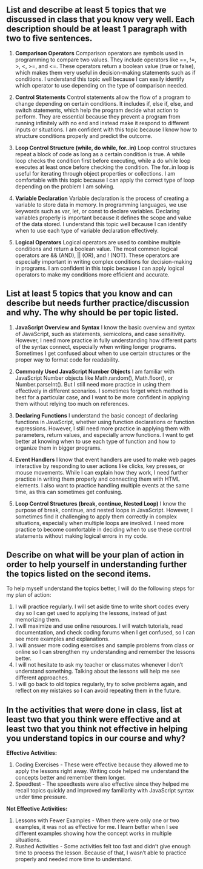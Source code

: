 ## List and describe at least 5 topics that we discussed in class that you know very well. Each description should be at least 1 paragraph with two to five sentences.

1. **Comparison Operators**
Comparison operators are symbols used in programming to compare two values. They include operators like ==, !=, >, <, >=, and <=. These operators return a boolean value (true or false), which makes them very useful in decision-making statements such as if conditions. I understand this topic well because I can easily identify which operator to use depending on the type of comparison needed.

2. **Control Statements**
Control statements allow the flow of a program to change depending on certain conditions. It includes if, else if, else, and switch statements, which help the program decide what action to perform. They are essential because they prevent a program from running infinitely with no end and instead make it respond to different inputs or situations. I am confident with this topic because I know how to structure conditions properly and predict the outcome.

3. **Loop Control Structure (while, do while, for..in)**
Loop control structures repeat a block of code as long as a certain condition is true. A while loop checks the condition first before executing, while a do while loop executes at least once before checking the condition. The for..in loop is useful for iterating through object properties or collections. I am comfortable with this topic because I can apply the correct type of loop depending on the problem I am solving.

4. **Variable Declaration**
Variable declaration is the process of creating a variable to store data in memory. In programming languages, we use keywords such as var, let, or const to declare variables. Declaring variables properly is important because it defines the scope and value of the data stored. I understand this topic well because I can identify when to use each type of variable declaration effectively.

5. **Logical Operators**
Logical operators are used to combine multiple conditions and return a boolean value. The most common logical operators are && (AND), || (OR), and ! (NOT). These operators are especially important in writing complex conditions for decision-making in programs. I am confident in this topic because I can apply logical operators to make my conditions more efficient and accurate.


## List at least 5 topics that you know and can describe but needs further practice/discussion and why. The why should be per topic listed.  

1. **JavaScript Overview and Syntax**
I know the basic overview and syntax of JavaScript, such as statements, semicolons, and case sensitivity. However, I need more practice in fully understanding how different parts of the syntax connect, especially when writing longer programs. Sometimes I get confused about when to use certain structures or the proper way to format code for readability.

2. **Commonly Used JavaScript Number Objects**
I am familiar with JavaScript Number objects like Math.random(), Math.floor(), or Number.parseInt(). But I still need more practice in using them effectively in different scenarios. I sometimes forget which method is best for a particular case, and I want to be more confident in applying them without relying too much on references.

3. **Declaring Functions**
I understand the basic concept of declaring functions in JavaScript, whether using function declarations or function expressions. However, I still need more practice in applying them with parameters, return values, and especially arrow functions. I want to get better at knowing when to use each type of function and how to organize them in bigger programs.

4. **Event Handlers**
I know that event handlers are used to make web pages interactive by responding to user actions like clicks, key presses, or mouse movements. While I can explain how they work, I need further practice in writing them properly and connecting them with HTML elements. I also want to practice handling multiple events at the same time, as this can sometimes get confusing.

5. **Loop Control Structures (break, continue, Nested Loop)**
I know the purpose of break, continue, and nested loops in JavaScript. However, I sometimes find it challenging to apply them correctly in complex situations, especially when multiple loops are involved. I need more practice to become comfortable in deciding when to use these control statements without making logical errors in my code.


## Describe on what will be your plan of action in order to help yourself in understanding further the topics listed on the second items.

To help myself understand the topics better, I will do the following steps for my plan of action:
1. I will practice regularly. I will set aside time to write short codes every day so I can get used to applying the lessons, instead of just memorizing them.
2. I will maximize and use online resources. I will watch tutorials, read documentation, and check coding forums when I get confused, so I can see more examples and explanations.
3. I will answer more coding exercises and sample problems from class or online so I can strengthen my understanding and remember the lessons better.
4. I will not hesitate to ask my teacher or classmates whenever I don’t understand something. Talking about the lessons will help me see different approaches.
5. I will go back to old topics regularly, try to solve problems again, and reflect on my mistakes so I can avoid repeating them in the future.


## In the activities that were done in class, list at least two that you think were effective and at least two that you think not effective in helping you understand topics in our course and why?

**Effective Activities:**
1. Coding Exercises - These were effective because they allowed me to apply the lessons right away. Writing code helped me understand the concepts better and remember them longer.
2. Speedtest - The speedtests were also effective since they helped me recall topics quickly and improved my familiarity with JavaScript syntax under time pressure.

**Not Effective Activities:**
1. Lessons with Fewer Examples - When there were only one or two examples, it was not as effective for me. I learn better when I see different examples showing how the concept works in multiple situations.
2. Rushed Activities - Some activities felt too fast and didn’t give enough time to process the lesson. Because of that, I wasn’t able to practice properly and needed more time to understand.